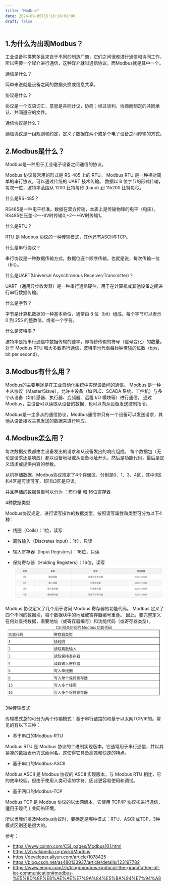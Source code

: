 ```yaml
---
title: "Modbus"
date: 2024-09-05T15:10:18+08:00
draft: false
---
```


## 1.为什么为出现Modbus？

工业设备种类繁多且来自于不同的制造厂商，它们之间很难进行通信和协同工作，所以需要一个媒介进行通信，这种媒介就叫通信协议，而Modbus就是其中一个。

通信是什么？

简单来说就是设备之间的数据交换或信息共享。

协议是什么？

协议是一个汉语词汇，意思是共同计议，协商；经过谈判、协商而制定的共同承认、共同遵守的文件。

通信协议是什么？

通信协议是一组规则和约定，定义了数据在两个或多个电子设备之间传输的方式。

## 2.Modbus是什么？

Modbus是一种用于工业电子设备之间通信的协议。

Modbus 协议最常用的形式是 RS-485 上的 RTU。
Modbus RTU 是一种相对简单的串行协议，可以通过传统的 UART 技术传输。
数据以 8 位字节的形式传输，每次一位，波特率范围从 1200 比特每秒 (baud) 到 115200 比特每秒。

什么是RS-485？

RS485是一种电平标准。数据在双方传输，本质上是传输物理的电平（电压），RS485在压差-2～-6V时传输0,+2～+6V时传输1。

什么是RTU？

RTU 是 Modbus 协议的一种传输模式，其他还有ASCII与TCP。

什么是串行协议？

串行协议是一种数据传输方式，数据位逐个顺序传输，也就是说，每次传输一位（bit）。

什么是UART(Universal Asynchronous Receiver/Transmitter)？

UART（通用异步收发器）是一种串行通信硬件，用于在计算机或其他设备之间进行串行数据传输。

什么是字节？

字节是计算机数据的一种基本单位，通常由 8 位（bit）组成。每个字节可以表示 0 到 255 的整数值，或者一个字符。

什么是波特率？

波特率是指串行通信中数据传输的速率，即每秒传输的符号（信号变化）的数量。对于 Modbus RTU 和大多数串行通信，波特率也代表每秒钟传输的位数（bps，bit per second）。


## 3.Modbus有什么用？

Modbus的主要用途是在工业自动化系统中实现设备间的通信。
Modbus 是一种主从协议（Master/Slave），允许主设备（如 PLC、SCADA 系统、工控机）与多个从设备（如传感器、执行器、变频器、远程 I/O 模块等）进行通信。
通过 Modbus，主设备可以读取从设备的数据，也可以向从设备发送控制指令。

Modbus是一主多从的通信协议，Modbus通信中只有一个设备可以发送请求，其他从设备接收主机发送的数据来进行响应。

## 4.Modbus怎么用？

每次数据交换都由主设备发出的请求和从设备发出的响应组成。
每个数据包（无论是请求还是响应）都以设备地址或从设备地址开头，然后是功能代码，最后是定义请求或提供内容的参数。

从机存储数据，Modbus协议规定了4个存储区，分别是0、1、3、4区，其中0区和4区是可读可写，1区和3区是只读。

并且存储的数据类型可以分为 ：布尔量 和 16位寄存器

4种数据类型

Modbus协议规定，进行读写操作的数据类型，按照读写属性和类型可分为以下4种：

- 线圈（Coils）：1位，读写

- 离散输入（Discretes Input）：1位，只读

- 输入寄存器（Input Registers）：16位，只读

- 保持寄存器（Holding Registers）：16位，读写
![Modbus-Register-Types.png](Modbus-Register-Types.png)

Modbus 协议定义了几个用于访问 Modbus 寄存器的功能代码。
Modbus 定义了四个不同的数据块，每个数据块中的地址或寄存器编号重叠。
因此，要完整定义在何处查找数据，需要地址（或寄存器编号）和功能代码（或寄存器类型）。
![Function-Codes.png](Function-Codes.png)

3种传输模式

传输模式总的可分为两个传输模式：基于串行链路的和基于以太网TCP/IP的。常见的有以下三种：

- 基于串口的Modbus-RTU

Modbus RTU 是 Modbus 协议的二进制实现版本。它通常用于串行通信，并以其紧凑的数据表示方式而闻名，这使得它具备高效和快速的特点。

- 基于串口的Modbus-ASCII

Modbus ASCII 是 Modbus 协议的 ASCII 实现版本。与 Modbus RTU 相比，它的效率较低，但由于使用人类可读的字符，因此更容易使用和调试。

- 基于网口的Modbus-TCP

Modbus TCP 是 Modbus 协议的以太网版本，它使用 TCP/IP 协议栈进行通信，适用于现代工业网络环境。

所以当我们提及Modbus协议时，要确定是哪种模式：RTU、ASCII或TCP，3种模式区别还是很大的。

参考：

- https://www.csimn.com/CSI_pages/Modbus101.html
- https://zh.wikipedia.org/wiki/Modbus
- https://developer.aliyun.com/article/1078425
- https://blog.csdn.net/as480133937/article/details/123197782
- https://www.emqx.com/zh/blog/modbus-protocol-the-grandfather-of-iot-communication#modbus-%E5%8D%8F%E8%AE%AE%E7%9A%84%E5%BA%94%E7%94%A8